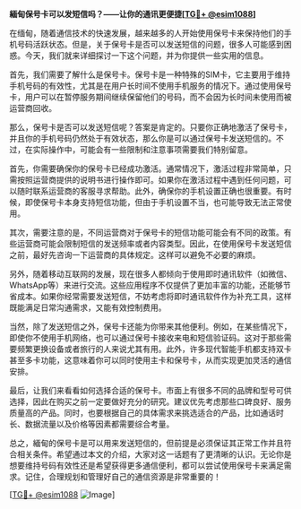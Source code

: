 **緬甸保号卡可以发短信吗？——让你的通讯更便捷[[TG💪+ @esim1088](https://t.me/s/esim1088)]**

在缅甸，随着通信技术的快速发展，越来越多的人开始使用保号卡来保持他们的手机号码活跃状态。但是，关于保号卡是否可以发送短信的问题，很多人可能感到困惑。今天，我们就来详细探讨一下这个问题，并为你提供一些实用的信息。

首先，我们需要了解什么是保号卡。保号卡是一种特殊的SIM卡，它主要用于维持手机号码的有效性，尤其是在用户长时间不使用手机服务的情况下。通过使用保号卡，用户可以在暂停服务期间继续保留他们的号码，而不会因为长时间未使用而被运营商回收。

那么，保号卡是否可以发送短信呢？答案是肯定的。只要你正确地激活了保号卡，并且你的手机号码仍然处于有效状态，那么你是可以通过保号卡发送短信的。不过，在实际操作中，可能会有一些限制和注意事项需要我们特别留意。

首先，你需要确保你的保号卡已经成功激活。通常情况下，激活过程非常简单，只需按照运营商提供的说明书进行操作即可。如果你在激活过程中遇到任何问题，可以随时联系运营商的客服寻求帮助。此外，确保你的手机设置正确也很重要。有时候，即使保号卡本身支持短信功能，但由于手机设置不当，也可能导致无法正常使用。

其次，需要注意的是，不同运营商对于保号卡的短信功能可能会有不同的政策。有些运营商可能会限制短信的发送频率或者内容类型。因此，在使用保号卡发送短信之前，最好先咨询一下运营商的具体规定。这样可以避免不必要的麻烦。

另外，随着移动互联网的发展，现在很多人都倾向于使用即时通讯软件（如微信、WhatsApp等）来进行交流。这些应用程序不仅提供了更加丰富的功能，还能够节省成本。如果你经常需要发送短信，不妨考虑将即时通讯软件作为补充工具，这样既能满足日常沟通需求，又能有效控制费用。

当然，除了发送短信之外，保号卡还能为你带来其他便利。例如，在某些情况下，即使你不使用手机网络，也可以通过保号卡接收来电和短信验证码。这对于那些需要频繁更换设备或者旅行的人来说尤其有用。此外，许多现代智能手机都支持双卡甚至多卡功能，这意味着你可以同时使用主卡和保号卡，从而实现更加灵活的通信安排。

最后，让我们来看看如何选择合适的保号卡。市面上有很多不同的品牌和型号可供选择，因此在购买之前一定要做好充分的研究。建议优先考虑那些口碑良好、服务质量高的产品。同时，也要根据自己的具体需求来挑选适合的产品，比如通话时长、数据流量以及价格等因素都需要综合考量。

总之，緬甸的保号卡是可以用来发送短信的，但前提是必须保证其正常工作并且符合相关条件。希望通过本文的介绍，大家对这一话题有了更清晰的认识。无论你是想要维持号码有效性还是希望获得更多通信便利，都可以尝试使用保号卡来满足需求。记住，合理规划和管理好自己的通信资源是非常重要的！

[[TG💪+ @esim1088](https://t.me/s/esim1088) ![Image](https://i.postimg.cc/4NQfJmqS/Snipaste-2025-05-13-00-14-12.png)]